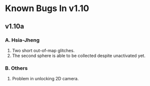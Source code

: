 # Known Bugs In v1.10
## v1.10a
### A. Hsia-Jheng
1. Two short out-of-map glitches.
1. The second sphere is able to be collected despite unactivated yet.

### B. Others

1. Problem in unlocking 2D camera.
